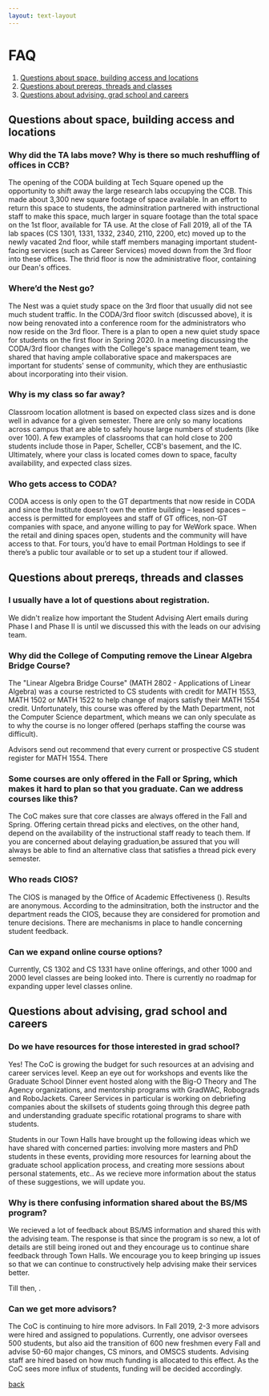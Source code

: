 ```yaml
---
layout: text-layout
---
```


# FAQ

1. [Questions about space, building access and locations](#space)
2. [Questions about prereqs, threads and classes](#classes)
3. [Questions about advising, grad school and careers](#grad)

## <a name="spaces"></a> Questions about space, building access and locations

### Why did the TA labs move? Why is there so much reshuffling of offices in CCB?
The opening of the CODA building at Tech Square opened up the opportunity to shift away the large research labs occupying the CCB. This made about 3,300 new square footage of space available. In an effort to return this space to students, the adminsitration partnered with instructional staff to make this space, much larger in square footage than the total space on the 1st floor, available for TA use. At the close of Fall 2019, all of the TA lab spaces (CS 1301, 1331, 1332, 2340, 2110, 2200, etc) moved up to the newly vacated 2nd floor, while staff members managing important student-facing services (such as Career Services) moved down from the 3rd floor into these offices. The thrid floor is now the administrative floor, containing our Dean's offices. 


### Where’d the Nest go?
The Nest was a quiet study space on the 3rd floor that usually did not see much student traffic. In the CODA/3rd floor switch (discussed above), it is now being renovated into a conference room for the administrators who now reside on the 3rd floor. There is a plan to open a new quiet study space for students on the first floor in Spring 2020. In a meeting discussing the CODA/3rd floor changes with the College's space management team, we shared that having ample collaborative space and makerspaces are important for students' sense of community, which they are enthusiastic about incorporating into their vision. 

### Why is my class so far away?
 Classroom location allotment is based on expected class sizes and is done well in advance for a given semester. There are only so many locations across campus that are able to safely house large numbers of students (like over 100). A few examples of classrooms that can hold close to 200 students include those in Paper, Scheller, CCB's basement, and the IC. Ultimately, where your class is located comes down to space, faculty availability, and expected class sizes.

### Who gets access to CODA? 
CODA access is only open to the GT departments that now reside in CODA and since the Institute doesn’t own the entire building – leased spaces – access is permitted for employees and staff of GT offices, non-GT companies with space, and anyone willing to pay for WeWork space.  When the retail and dining spaces open, students and the community will have access to that.  For tours, you’d have to email Portman Holdings to see if there’s a public tour available or to set up a student tour if allowed.


## <a name="classes"></a> Questions about prereqs, threads and classes

### I usually have a lot of questions about registration. 
We didn't realize how important the Student Advising Alert emails during Phase I and Phase II is until we discussed this with the leads on our advising team. 

### Why did the College of Computing remove the Linear Algebra Bridge Course? 
The "Linear Algebra Bridge Course" (MATH 2802 - Applications of Linear Algebra) was a course restricted to CS students with credit for MATH 1553, MATH 1502 or MATH 1522 to help change of majors satisfy their MATH 1554 credit. Unfortunately, this course was offered by the Math Department, not the Computer Science department, which means we can only speculate as to why the course is no longer offered (perhaps staffing the course was difficult). 

Advisors send out  recommend that every current or prospective CS student register for MATH 1554. There 

### Some courses are only offered in the Fall or Spring, which makes it hard to plan so that you graduate. Can we address courses like this?
The CoC makes sure that core classes are always offered in the Fall and Spring. Offering certain thread picks and electives, on the other hand, depend on the availability of the instructional staff ready to teach them. If you are concerned about delaying graduation,be assured that you will always be able to find an alternative class that satisfies a thread pick every semester.

### Who reads CIOS? 
The CIOS is managed by the Office of Academic Effectiveness (<a href="https://academiceffectiveness.gatech.edu/surveys/cios/"></a>). Results are anonymous. According to the adminsitration, both the instructor and the department reads the CIOS, because they are considered for promotion and tenure decisions. There are mechanisms in place to handle concerning student feedback.

### Can we expand online course options? 
Currently, CS 1302 and CS 1331 have online offerings, and other 1000 and 2000 level classes are being looked into. There is currently no roadmap for expanding upper level classes online.


## <a name="grad"></a> Questions about advising, grad school and careers

### Do we have resources for those interested in grad school? 
Yes! The CoC is growing the budget for such resources at an advising and career services level. Keep an eye out for workshops and events like the Graduate School Dinner event hosted along with the Big-O Theory and The Agency organizations, and mentorship programs with GradWAC, Robograds and RoboJackets. Career Services in particular is working on debriefing companies about the skillsets of students going through this degree path and understanding graduate specific rotational programs to share with students.

Students in our Town Halls have brought up the following ideas which we have shared with concerned parties: involving more masters and PhD students in these events, providing more resources for learning about the graduate school application process, and creating more sessions about personal statements, etc.. As we recieve more information about the status of these suggestions, we will update you.

### Why is there confusing information shared about the BS/MS program?
We recieved a lot of feedback about BS/MS information and shared this with the advising team. The response is that since the program is so new, a lot of details are still being ironed out and they encourage us to continue share feedback through Town Halls. We encourage you to keep bringing up issues so that we can continue to constructively help advising make their services better.

Till then, <a href="http://www.catalog.gatech.edu/academics/undergraduate/bs-ms-degree-programs/"></a>.

### Can we get more advisors? 
The CoC is continuing to hire more advisors. In Fall 2019, 2-3 more advisors were hired and assigned to populations. Currently, one advisor oversees 500 students, but also aid the transition of 600 new freshmen every Fall and advise 50-60 major changes, CS minors, and OMSCS students. Advising staff are hired based on how much funding is allocated to this effect. As the CoC sees more influx of students, funding will be decided accordingly. 


[back](./)

